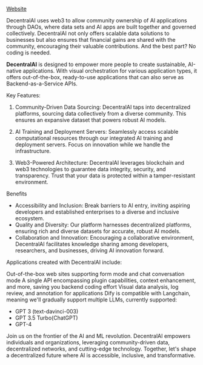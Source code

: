 [Website](https://decentralai.us) 

DecentralAI uses web3 to allow community ownership of AI applications through DAOs, where data sets and AI apps are built together and governed collectively. DecentralAI not only offers scalable data solutions to businesses but also ensures that financial gains are shared with the community, encouraging their valuable contributions. And the best part? No coding is needed.

**DecentralAI** is designed to empower more people to create sustainable, AI-native applications. With visual orchestration for various application types, it offers out-of-the-box, ready-to-use applications that can also serve as Backend-as-a-Service APIs. 

Key Features:
1. Community-Driven Data Sourcing: DecentralAI taps into decentralized platforms, sourcing data collectively from a diverse community. This ensures an expansive dataset that powers robust AI models.

2. AI Training and Deployment Servers: Seamlessly access scalable computational resources through our integrated AI training and deployment servers. Focus on innovation while we handle the infrastructure.

3. Web3-Powered Architecture: DecentralAI leverages blockchain and web3 technologies to guarantee data integrity, security, and transparency. Trust that your data is protected within a tamper-resistant environment.

Benefits
- Accessibility and Inclusion: Break barriers to AI entry, inviting aspiring developers and established enterprises to a diverse and inclusive ecosystem.
- Quality and Diversity: Our platform harnesses decentralized platforms, ensuring rich and diverse datasets for accurate, robust AI models.
- Collaboration and Innovation: Encouraging a collaborative environment, DecentralAI facilitates knowledge sharing among developers, researchers, and businesses, driving AI innovation forward.

Applications created with DecentralAI include:

Out-of-the-box web sites supporting form mode and chat conversation mode
A single API encompassing plugin capabilities, context enhancement, and more, saving you backend coding effort
Visual data analysis, log review, and annotation for applications
Dify is compatible with Langchain, meaning we'll gradually support multiple LLMs, currently supported:

- GPT 3 (text-davinci-003)
- GPT 3.5 Turbo(ChatGPT)
- GPT-4

Join us on the frontier of the AI and ML revolution. DecentralAI empowers individuals and organizations, leveraging community-driven data, decentralized networks, and cutting-edge technology. Together, let's shape a decentralized future where AI is accessible, inclusive, and transformative.

